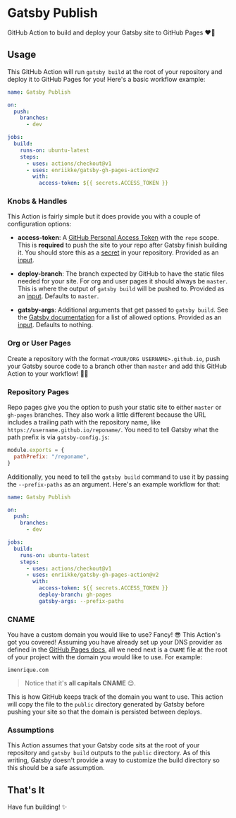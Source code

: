 # Gatsby Publish

GitHub Action to build and deploy your Gatsby site to GitHub Pages ❤️🎩

## Usage

This GitHub Action will run `gatsby build` at the root of your repository and
deploy it to GitHub Pages for you! Here's a basic workflow example:

```yml
name: Gatsby Publish

on:
  push:
    branches:
      - dev

jobs:
  build:
    runs-on: ubuntu-latest
    steps:
      - uses: actions/checkout@v1
      - uses: enriikke/gatsby-gh-pages-action@v2
        with:
          access-token: ${{ secrets.ACCESS_TOKEN }}
```

### Knobs & Handles

This Action is fairly simple but it does provide you with a couple of
configuration options:

- **access-token**: A [GitHub Personal Access Token][github-access-token] with
  the `repo` scope. This is **required** to push the site to your repo after
  Gatsby finish building it. You should store this as a [secret][github-repo-secret]
  in your repository. Provided as an [input][github-action-input].

- **deploy-branch**: The branch expected by GitHub to have the static files
  needed for your site. For org and user pages it should always be `master`.
  This is where the output of `gatsby build` will be pushed to. Provided as an
  [input][github-action-input].
  Defaults to `master`.

- **gatsby-args**: Additional arguments that get passed to `gatsby build`. See the
  [Gatsby documentation][gatsby-build-docs] for a list of allowed options.
  Provided as an [input][github-action-input].
  Defaults to nothing.

### Org or User Pages

Create a repository with the format `<YOUR/ORG USERNAME>.github.io`, push your
Gatsby source code to a branch other than `master` and add this GitHub Action to
your workflow! 🚀😃

### Repository Pages

Repo pages give you the option to push your static site to either `master` or
`gh-pages` branches. They also work a little different because the URL includes
a trailing path with the repository name, like
`https://username.github.io/reponame/`. You need to tell Gatsby what the path
prefix is via `gatsby-config.js`:

```js
module.exports = {
  pathPrefix: "/reponame",
}
```

Additionally, you need to tell the `gatsby build` command to use it by passing
the `--prefix-paths` as an argument. Here's an example workflow for that:

```yml
name: Gatsby Publish

on:
  push:
    branches:
      - dev

jobs:
  build:
    runs-on: ubuntu-latest
    steps:
      - uses: actions/checkout@v1
      - uses: enriikke/gatsby-gh-pages-action@v2
        with:
          access-token: ${{ secrets.ACCESS_TOKEN }}
          deploy-branch: gh-pages
          gatsby-args: --prefix-paths
```

### CNAME

You have a custom domain you would like to use? Fancy! 😎 This Action's got you
covered! Assuming you have already set up your DNS provider as defined in the
[GitHub Pages docs][github-pages-domain-docs], all we need next is a `CNAME`
file at the root of your project with the domain you would like to use. For
example:

```CNAME
imenrique.com
```

> Notice that it's **all capitals CNAME** 😊.

This is how GitHub keeps track of the domain you want to use. This action will
copy the file to the `public` directory generated by Gatsby before pushing your
site so that the domain is persisted between deploys.

### Assumptions

This Action assumes that your Gatsby code sits at the root of your repository
and `gatsby build` outputs to the `public` directory. As of this writing, Gatsby
doesn't provide a way to customize the build directory so this should be a safe
assumption.

## That's It

Have fun building! ✨

[gatsby-build-docs]: https://www.gatsbyjs.org/docs/gatsby-cli/#build
[github-access-token]: https://help.github.com/articles/creating-a-personal-access-token-for-the-command-line
[github-action-input]: https://help.github.com/en/articles/workflow-syntax-for-github-actions#jobsjob_idstepswith
[github-pages-domain-docs]: https://help.github.com/en/articles/using-a-custom-domain-with-github-pages
[github-repo-secret]: https://help.github.com/en/articles/virtual-environments-for-github-actions#creating-and-using-secrets-encrypted-variables
